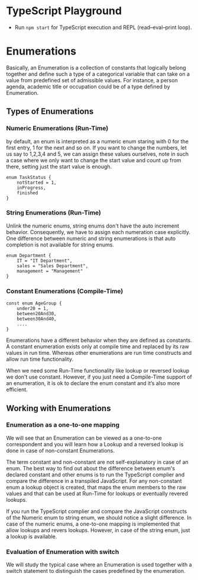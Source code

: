 # TypeScript Playground

* Run `npm start` for TypeScript execution and REPL (read–eval–print loop).

# Enumerations

Basically, an Enumeration is a collection of constants that logically belong together and define such a type of a categorical variable that can take on a value from predefined set of admissible values. For instance, a person agenda, academic title or occupation could be of a type defined by Enumeration.

## Types of Enumerations

### Numeric Enumerations (Run-Time)
by default, an enum is interpreted as a numeric enum staring with 0 for the first entry, 1 for the next and so on. If you want to change the numbers, let us say to 1,2,3,4 and 5, we can assign these values ourselves, note in such a case where we only want to change the start value and count up from there, setting just the start value is enough.

    enum TaskStatus {
        notStarted = 1,
        inProgress,
        finished
    }

### String Enumerations (Run-Time)
Unlink the numeric enums, string enums don't have the auto increment behavior. Consequently, we have to assign each numeration case explicitly. One difference between numeric and string enumerations is that auto completion is not available for string enums.

    enum Department {
        IT = "IT Department",
        sales = "Sales Department",
        management = "Management"
    }

### Constant Enumerations (Compile-Time)

    const enum AgeGroup {
        under20 = 1,
        between20And30,
        between30And40,
        ....
    }

Enumerations have a different behavior when they are defined as constants. A constant enumeration exists only at compile time and replaced by its raw values in run time. Whereas other enumerations are run time constructs and allow run time functionality.

When we need some Run-Time functionality like lookup or reversed lookup we don't use constant. However, if you just need a Compile-Time support of an enumeration, it is ok to declare the enum constant and it’s also more efficient.

## Working with Enumerations

### Enumeration as a one-to-one mapping
We will see that an Enumeration can be viewed as a one-to-one correspondent and you will learn how a Lookup and a reversed lookup is done in case of non-constant Enumerations.

The term constant and non-constant are not self-explanatory in case of an enum. The best way to find out about the difference between enum's declared constant and other enums is to run the TypeScript complier and compare the difference in a transpiled JavaScript. For any non-constant enum a lookup object is created, that maps the enum members to the raw values and that can be used at Run-Time for lookups or eventually revered lookups.

If you run the TypeScript complier and compare the JavaScript constructs of the Numeric enum to string enum, we should notice a slight difference. In case of the numeric enums, a one-to-one mapping is implemented that allow lookups and revers lookups. However, in case of the string enum, just a lookup is available.

### Evaluation of Enumeration with switch
We will study the typical case where an Enumeration is used together with a switch statement to distinguish the cases predefined by the enumeration.